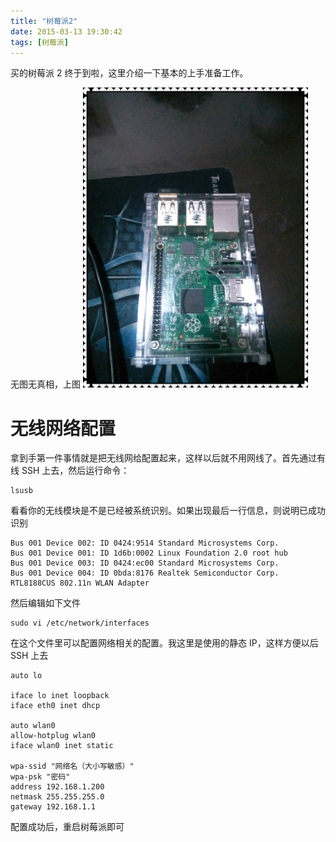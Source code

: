 ```yaml
---
title: "树莓派2"
date: 2015-03-13 19:30:42
tags: [树莓派]
---
```


买的树莓派 2 终于到啦，这里介绍一下基本的上手准备工作。

无图无真相，上图
<img src="/Images/raspberrypi/pi.jpg" style="width:360px"/>

# 无线网络配置

拿到手第一件事情就是把无线网给配置起来，这样以后就不用网线了。首先通过有线 SSH 上去，然后运行命令：

```
lsusb
```

看看你的无线模块是不是已经被系统识别。如果出现最后一行信息，则说明已成功识别

```
Bus 001 Device 002: ID 0424:9514 Standard Microsystems Corp.
Bus 001 Device 001: ID 1d6b:0002 Linux Foundation 2.0 root hub
Bus 001 Device 003: ID 0424:ec00 Standard Microsystems Corp.
Bus 001 Device 004: ID 0bda:8176 Realtek Semiconductor Corp. RTL8188CUS 802.11n WLAN Adapter
```

然后编辑如下文件

```
sudo vi /etc/network/interfaces
```

在这个文件里可以配置网络相关的配置。我这里是使用的静态 IP，这样方便以后 SSH 上去

```
auto lo

iface lo inet loopback
iface eth0 inet dhcp

auto wlan0
allow-hotplug wlan0
iface wlan0 inet static

wpa-ssid "网络名（大小写敏感）"
wpa-psk "密码"
address 192.168.1.200
netmask 255.255.255.0
gateway 192.168.1.1
```

配置成功后，重启树莓派即可
